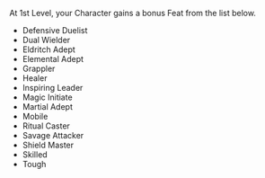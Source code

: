 At 1st Level, your Character gains a bonus Feat from the list below.

- Defensive Duelist
- Dual Wielder
- Eldritch Adept
- Elemental Adept
- Grappler
- Healer
- Inspiring Leader
- Magic Initiate
- Martial Adept
- Mobile
- Ritual Caster
- Savage Attacker
- Shield Master
- Skilled
- Tough